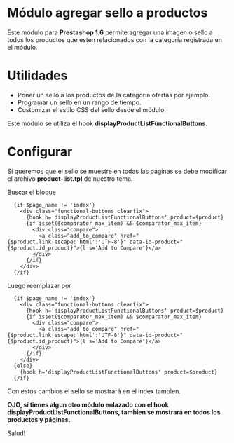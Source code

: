 # Módulo agregar sello a productos
Este módulo para <b>Prestashop 1.6</b> permite agregar una imagen o sello a todos los productos que 
esten relacionados con la categoría registrada en el módulo.


# Utilidades
- Poner un sello a los productos de la categoría ofertas por ejemplo.
- Programar un sello en un rango de tiempo.
- Customizar el estilo CSS del sello desde el módulo.

Este módulo se utiliza el hook <b>displayProductListFunctionalButtons</b>.

# Configurar
Sí queremos que el sello se muestre en todas las páginas se debe modificar el 
archivo <b>product-list.tpl</b> de nuestro tema.

Buscar el bloque
```
  {if $page_name != 'index'}
    <div class="functional-buttons clearfix">
      {hook h='displayProductListFunctionalButtons' product=$product}
      {if isset($comparator_max_item) && $comparator_max_item}
        <div class="compare">
          <a class="add_to_compare" href="{$product.link|escape:'html':'UTF-8'}" data-id-product="{$product.id_product}">{l s='Add to Compare'}</a>
        </div>
      {/if}
    </div>
  {/if}
```
Luego reemplazar por
```
  {if $page_name != 'index'}
    <div class="functional-buttons clearfix">
      {hook h='displayProductListFunctionalButtons' product=$product}
      {if isset($comparator_max_item) && $comparator_max_item}
        <div class="compare">
          <a class="add_to_compare" href="{$product.link|escape:'html':'UTF-8'}" data-id-product="{$product.id_product}">{l s='Add to Compare'}</a>
        </div>
      {/if}
    </div>
  {else}
    {hook h='displayProductListFunctionalButtons' product=$product}
  {/if}
 ```
 
 Con estos cambios el sello se mostrará en el index tambien.
 
 <b>OJO, sí tienes algun otro módulo enlazado con el hook displayProductListFunctionalButtons, 
 tambien se mostrará en todos los productos y páginas.</b>
 
 Salud!
